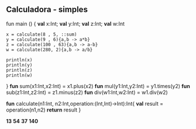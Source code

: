 ## Calculadora - simples                            

fun main () {
**val** x:Int; 
**val** y:Int; 
**val** z:Int; 
**val** w:Int

    x = calculate(8 , 5, ::sum)
    y = calculate(9 , 6){a,b -> a*b}
    z = calculate(100 , 63){a,b -> a-b}
    w = calculate(280, 2){a,b -> a/b}
    
    println(x)
    println(y)
    println(z)
    println(w)

}
**fun** sum(x1:Int,x2:Int) = x1.plus(x2)
**fun** mul(y1:Int,y2:Int) = y1.times(y2)
**fun** sub(z1:Int,z2:Int) = z1.minus(z2)
**fun** div(w1:Int,w2:Int) = w1.div(w2)

**fun** calculate(n1:Int, n2:Int,operation:(Int,Int)->Int):Int{
    **val** result = operation(n1,n2)
    **return** result
    }
    

**13**
**54**
**37**
**140**

